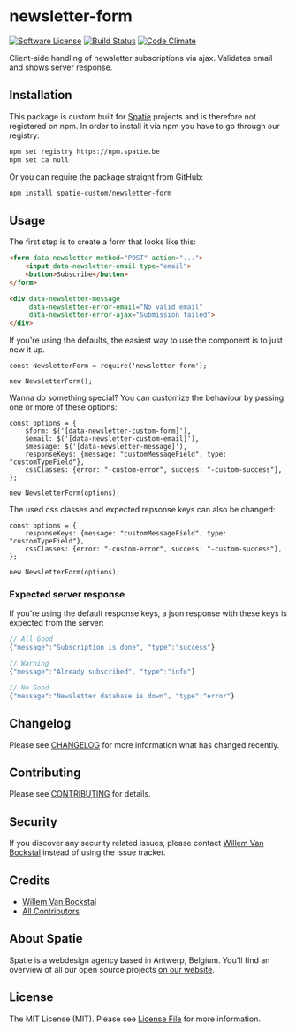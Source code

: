 # newsletter-form

[![Software License](https://img.shields.io/badge/license-MIT-brightgreen.svg?style=flat-square)](LICENSE.md)
[![Build Status](https://img.shields.io/travis/spatie-custom/newsletter-form/master.svg?style=flat-square)](https://travis-ci.org/spatie-custom/newsletter-form)
[![Code Climate](https://img.shields.io/codeclimate/github/spatie-custom/newsletter-form.svg?style=flat-square)](https://img.shields.io/codeclimate/github/spatie-custom/newsletter-form.svg)

Client-side handling of newsletter subscriptions via ajax. Validates email and shows server response.

## Installation

This package is custom built for [Spatie](https://spatie.be) projects and is therefore not registered on npm.
In order to install it via npm you have to go through our registry:

```bash
npm set registry https://npm.spatie.be
npm set ca null
```

Or you can require the package straight from GitHub:

```bash
npm install spatie-custom/newsletter-form
```

## Usage

The first step is to create a form that looks like this:

```html
<form data-newsletter method="POST" action="...">
    <input data-newsletter-email type="email">
    <button>Subscribe</button>
</form>

<div data-newsletter-message 
     data-newsletter-error-email="No valid email" 
     data-newsletter-error-ajax="Submission failed">
</div>
```

If you're using the defaults, the easiest way to use the component is to just new it up.

```es6
const NewsletterForm = require('newsletter-form');

new NewsletterForm();
```

Wanna do something special? You can customize the behaviour by passing one or more of these options:

```es6
const options = {
    $form: $('[data-newsletter-custom-form]'),
    $email: $('[data-newsletter-custom-email]'),
    $message: $('[data-newsletter-message]'),
    responseKeys: {message: "customMessageField", type: "customTypeField"},
    cssClasses: {error: "-custom-error", success: "-custom-success"},
};

new NewsletterForm(options);
```

The used css classes and expected repsonse keys can also be changed:

```es6
const options = {
    responseKeys: {message: "customMessageField", type: "customTypeField"},
    cssClasses: {error: "-custom-error", success: "-custom-success"},
};

new NewsletterForm(options);
```

### Expected server response

If you're using the default response keys, a json response with these keys is expected from the server:

```js
// All Good
{"message":"Subscription is done", "type":"success"}

// Warning 
{"message":"Already subscribed", "type":"info"}

// No Good
{"message":"Newsletter database is down", "type":"error"}
```

## Changelog

Please see [CHANGELOG](CHANGELOG.md) for more information what has changed recently.

## Contributing

Please see [CONTRIBUTING](CONTRIBUTING.md) for details.

## Security

If you discover any security related issues, please contact [Willem Van Bockstal](https://github.com/willemvb) instead of using the issue tracker.

## Credits

- [Willem Van Bockstal](https://github.com/willemvb)
- [All Contributors](../../contributors)

## About Spatie
Spatie is a webdesign agency based in Antwerp, Belgium. You'll find an overview of all our open source projects [on our website](https://spatie.be/opensource).

## License

The MIT License (MIT). Please see [License File](LICENSE.md) for more information.
